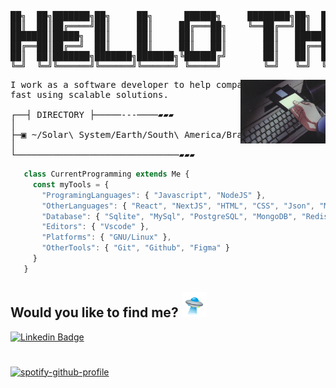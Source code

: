 <pre>

██╗  ██╗███████╗██╗     ██╗      ██████╗     ████████╗██╗  ██╗███████╗██████╗ ███████╗       ██╗███╗   ███╗         ██╗███████╗███████╗
██║  ██║██╔════╝██║     ██║     ██╔═══██╗    ╚══██╔══╝██║  ██║██╔════╝██╔══██╗██╔════╝       ██║████╗ ████║         ██║██╔════╝██╔════╝
███████║█████╗  ██║     ██║     ██║   ██║       ██║   ███████║█████╗  ██████╔╝█████╗         ██║██╔████╔██║         ██║█████╗  █████╗  
██╔══██║██╔══╝  ██║     ██║     ██║   ██║       ██║   ██╔══██║██╔══╝  ██╔══██╗██╔══╝         ██║██║╚██╔╝██║    ██   ██║██╔══╝  ██╔══╝  
██║  ██║███████╗███████╗███████╗╚██████╔╝       ██║   ██║  ██║███████╗██║  ██║███████╗▄█╗    ██║██║ ╚═╝ ██║    ╚█████╔╝███████╗██║     
╚═╝  ╚═╝╚══════╝╚══════╝╚══════╝ ╚═════╝        ╚═╝   ╚═╝  ╚═╝╚══════╝╚═╝  ╚═╝╚══════╝╚═╝    ╚═╝╚═╝     ╚═╝     ╚════╝ ╚══════╝╚═╝                                                                                                                                          
</pre>

<img align="right" src="./assets/68747470733a2f2f692e70696e696d672e636f6d2f6f726967696e616c732f38352f64662f35652f38356466356538663066643331363235386136616539386563396238326561382e676966.gif" width="27%" />

<pre>
I work as a software developer to help companies to grow up 
fast using scalable solutions.
  
┌──┤ DIRECTORY ├─────---────▰▰▰
│
├─▣ ~/Solar\ System/Earth/South\ America/Brazil/SP/Sao\ Paulo/
│
└───────────────────────────────▰▰▰
</pre>

```js
   class CurrentProgramming extends Me {
     const myTools = {
       "ProgramingLanguages": { "Javascript", "NodeJS" },
       "OtherLanguages": { "React", "NextJS", "HTML", "CSS", "Json", "Markdown" },
       "Database": { "Sqlite", "MySql", "PostgreSQL", "MongoDB", "Redis" },
       "Editors": { "Vscode" },
       "Platforms": { "GNU/Linux" },
       "OtherTools": { "Git", "Github", "Figma" }
     }
   }
```

## Would you like to find me? <img width="40" src="./assets/68747470733a2f2f656d2d636f6e74656e742e7a6f626a2e6e65742f736f757263652f6a6f79706978656c732d616e696d6174696f6e732f3336362f666c79696e672d7361756365725f31663666382e676966.gif">

[![Linkedin Badge](https://img.shields.io/badge/LinkedIn-0A66C2.svg?style=for-the-badge&logo=LinkedIn&logoColor=white)](https://www.linkedin.com/in/jefersonsilva01/)

#

[![spotify-github-profile](https://spotify-github-profile.vercel.app/api/view?uid=jeferson.silva9191&cover_image=true&theme=natemoo-re&show_offline=false&background_color=121212&interchange=false&bar_color=53b14f&bar_color_cover=true)](https://spotify-github-profile.vercel.app/api/view?uid=jeferson.silva9191&redirect=true)
